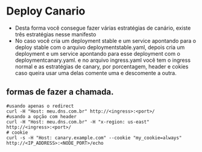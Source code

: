 # Deploy Canario
- Desta forma você consegue fazer várias estratégias de canário, existe três estratégias nesse manifesto
- No caso você cria um deployment stable e um service apontando para o deploy stable com o arquivo deploymentstable.yaml, depois cria um deployment e um service apontando
para esse deployment com o deploymentcanary.yaml. e no arquivo ingress.yaml você tem o ingress normal e as estratégias de canary, por porcentagem, header e cokies
caso queira usar uma delas comente uma e descomente a outra. 

## formas de fazer a chamada.

```
#usando apenas o redirect
curl -H "Host: meu.dns.com.br" http://<ingress>:<port>/
#usando a opção com header
curl -H "Host: meu.dns.com.br" -H "x-region: us-east" http://<ingress>:<port>/
# cookie
curl -s -H "Host: canary.example.com" --cookie "my_cookie=always" http://<IP_ADDRESS>:<NODE_PORT>/echo
```